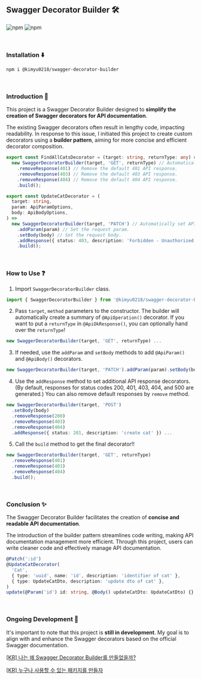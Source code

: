 ## Swagger Decorator Builder 🛠️

![npm](https://img.shields.io/npm/v/@kimyu0218/swagger-decorator-builder) ![npm](https://img.shields.io/npm/dt/@kimyu0218/swagger-decorator-builder)

<br>

### Installation ⬇️

```bash
npm i @kimyu0218/swagger-decorator-builder
```

<br>

### Introduction 👀

This project is a Swagger Decorator Builder designed to **simplify the creation of Swagger decorators for API documentation**.

The existing Swagger decorators often result in lengthy code, impacting readability. In response to this issue, I initiated this project to create custom decorators using a **builder pattern**, aiming for more concise and efficient decorator composition.

```ts
export const FindAllCatsDecorator = (target: string, returnType: any) =>
  new SwaggerDecoratorBuilder(target, 'GET', returnType) // Automatically set API operation summary. (target: 'cats' -> GET cats)
    .removeResponse(401) // Remove the default 401 API response.
    .removeResponse(403) // Remove the default 403 API response.
    .removeResponse(404) // Remove the default 404 API response.
    .build();

export const UpdateCatDecorator = (
  target: string,
  param: ApiParamOptions,
  body: ApiBodyOptions,
) =>
  new SwaggerDecoratorBuilder(target, 'PATCH') // Automatically set API operation summary. (target: 'cat' -> PATCH cat)
    .addParam(param) // Set the request param.
    .setBody(body) // Set the request body.
    .addResponse({ status: 403, description: 'Forbidden - Unauthorized User' }) // Overwrite the default 403 API response.
    .build();
```

<br>

### How to Use ❓

1. Import `SwaggerDecoratorBuilder` class.

```ts
import { SwaggerDecoratorBuilder } from '@kimyu0218/swagger-decorator-builder';
```

2. Pass `target`, `method` parameters to the constructor. The builder will automatically create a summary of `@ApiOperation()` decorator. If you want to put a `returnType` in `@ApiOkResponse()`, you can optionally hand over the `returnType`!

```ts
new SwaggerDecoratorBuilder(target, 'GET', returnType) ...
```

3. If needed, use the `addParam` and `setBody` methods to add `@ApiParam()` and `@ApiBody()` decorators.

```ts
new SwaggerDecoratorBuilder(target, 'PATCH').addParam(param).setBody(body) ...
```

4. Use the `addResponse` method to set additional API response decorators. (By default, responses for status codes 200, 401, 403, 404, and 500 are generated.) You can also remove default responses by `remove` method.

```ts
new SwaggerDecoratorBuilder(target, 'POST')
  .setBody(body)
  .removeResponse(200)
  .removeResponse(403)
  .removeResponse(404)
  .addResponse({ status: 201, description: 'create cat' }) ...
```

5. Call the `build` method to get the final decorator!!

```ts
new SwaggerDecoratorBuilder(target, 'GET', returnType)
  .removeResponse(401)
  .removeResponse(403)
  .removeResponse(404)
  .build();
```

<br>

### Conclusion ✨

The Swagger Decorator Builder facilitates the creation of **concise and readable API documentation**.

The introduction of the builder pattern streamlines code writing, making API documentation management more efficient. Through this project, users can write cleaner code and effectively manage API documentation.

```ts
@Patch(':id')
@UpdateCatDecorator(
  'Cat',
  { type: 'uuid', name: 'id', description: 'identifier of cat' },
  { type: UpdateCatDto, description: 'update dto of cat' },
)
update(@Param('id') id: string, @Body() updateCatDto: UpdateCatDto) {}
```

<br>

### Ongoing Development 🏃

It's important to note that this project is **still in development**. My goal is to align with and enhance the Swagger decorators based on the official Swagger documentation.

[[KR] 나는 왜 Swagger Decorator Builder를 만들었을까?](https://github.com/kimyu0218/swagger-decorator-builder/wiki/%EB%82%98%EB%8A%94-%EC%99%9C-Swagger-Decorator-Builder%EB%A5%BC-%EB%A7%8C%EB%93%A4%EC%97%88%EC%9D%84%EA%B9%8C%3F)

[[KR] 누구나 사용할 수 있는 패키지를 만들자](https://github.com/kimyu0218/swagger-decorator-builder/wiki/%EB%88%84%EA%B5%AC%EB%82%98-%EC%82%AC%EC%9A%A9%ED%95%A0-%EC%88%98-%EC%9E%88%EB%8A%94-%ED%8C%A8%ED%82%A4%EC%A7%80%EB%A5%BC-%EB%A7%8C%EB%93%A4%EC%9E%90)
